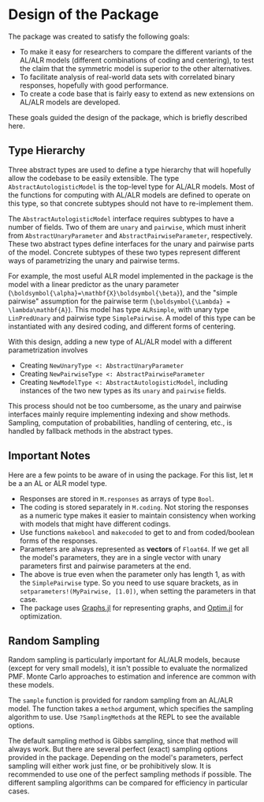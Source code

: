 # Design of the Package

The package was created to satisfy the following goals:

* To make it easy for researchers to compare the different variants of the AL/ALR models
  (different combinations of coding and centering), to test the claim that the symmetric
  model is superior to the other alternatives.
* To facilitate analysis of real-world data sets with correlated binary responses, hopefully
  with good performance.
* To create a code base that is fairly easy to extend as new extensions on AL/ALR models
  are developed.

These goals guided the design of the package, which is briefly described here.

## Type Hierarchy

Three abstract types are used to define a type hierarchy that will hopefully allow the
codebase to be easily extensible.  The type `AbstractAutologisticModel` is the top-level
type for AL/ALR models.  Most of the functions for computing with AL/ALR models are
defined to operate on this type, so that concrete subtypes should not have to re-implement
them.

The `AbstractAutologisticModel` interface requires subtypes to have a number of fields.  Two
of them are `unary` and `pairwise`, which must inherit from `AbstractUnaryParameter` and
`AbstractPairwiseParameter`, respectively.  These two abstract types define interfaces for
the unary and pairwise parts of the model. Concrete subtypes of these two types represent
different ways of parametrizing the unary and pairwise terms.

For example, the most useful ALR model implemented in the package is the model with a
linear predictor as the unary parameter
(``\boldsymbol{\alpha}=\mathbf{X}\boldsymbol{\beta}``), and the "simple pairwise" assumption
for the pairwise term (``\boldsymbol{\Lambda} = \lambda\mathbf{A}``).  This model has type
`ALRsimple`, with unary type `LinPredUnary` and pairwise type `SimplePairwise`.  A model
of this type can be instantiated with any desired coding, and different forms of centering.

With this design, adding a new type of AL/ALR model with a different parametrization
involves

* Creating `NewUnaryType <: AbstractUnaryParameter`
* Creating `NewPairwiseType <: AbstractPairwiseParameter`
* Creating `NewModelType <: AbstractAutologisticModel`, including instances of the two new
  types as its `unary` and `pairwise` fields.

This process should not be too cumbersome, as the unary and pairwise interfaces mainly
require implementing indexing and show methods. Sampling, computation of probabilities,
handling of centering, etc., is handled by fallback methods in the abstract types.

## Important Notes

Here are a few points to be aware of in using the package.  For this list, let `M` be a
an AL or ALR model type.

* Responses are stored in `M.responses` as arrays of type `Bool`.
* The coding is stored separately in `M.coding`.  Not storing the responses as a numeric
  type makes it easier to maintain consistency when working with models that might have
  different codings.
* Use functions `makebool` and `makecoded` to get to and from coded/boolean forms of the
  responses.
* Parameters are always represented as **vectors** of `Float64`. If we get all the model's 
  parameters, they are in a single vector with unary parameters first and pairwise parameters at the end.  
* The above is true even when the parameter only has length 1, as with the `SimplePairwise`
  type.  So you need to use square brackets, as in `setparameters!(MyPairwise, [1.0])`, when
  setting the parameters in that case.
* The package uses [Graphs.jl](https://github.com/JuliaGraphs/Graphs.jl) for
  representing graphs, and [Optim.jl](https://github.com/JuliaNLSolvers/Optim.jl) for
  optimization.

## Random Sampling

Random sampling is particularly important for AL/ALR models, because (except for very small
models), it isn't possible to evaluate the normalized PMF.  Monte Carlo approaches to
estimation and inference are common with these models.  

The `sample` function is provided for random sampling from an AL/ALR model.  The function
takes a `method` argument, which specifies the sampling algorithm to use. Use
`?SamplingMethods` at the REPL to see the available options.  

The default sampling method is Gibbs sampling, since that method will always work.  But
there are several perfect (exact) sampling options provided in the package.  Depending on
the model's parameters, perfect sampling will either work just fine, or be prohibitively
slow.  It is recommended to use one of the perfect sampling methods if possible. The
different sampling algorithms can be compared for efficiency in particular cases.
